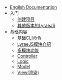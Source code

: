 * [English Documentation](https://lyraejs.github.io/)
* 入门
  * [创建项目](getting-started)
  * [其他版本的LyraeJS](other-project)
* 基础内容
  * [基础CLI命令](cli-basic-cmd)
  * [LyraeJS模块介绍](lyra-modules)
  * [多模块功能](multi-module)
  * [Controller]()
  * [Logic]()
  * [Model]()
  * [View(渲染)]()